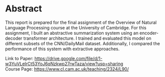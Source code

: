 # Abstract
This report is prepared for the final assignment of the Overview of Natural Language Processing course at the University of Cambridge. For this assignment, I built an abstractive summarization system using an encoder-decoder transformer architecture. I trained and evaluated this model on different subsets of the CNN/DailyMail dataset. Additionally, I compared the performance of this
system with extractive approaches.

Link to Paper: https://drive.google.com/file/d/1-w3YuVLeIrCt53YoJ6qNzkwp27rwTaza/view?usp=sharing <br>
Course Page: https://www.cl.cam.ac.uk/teaching/2324/L90/
